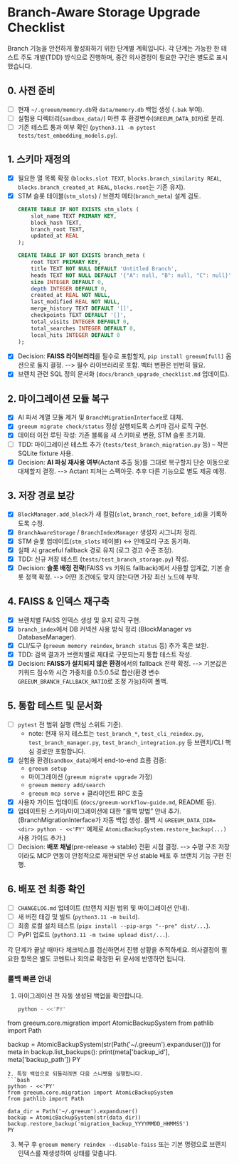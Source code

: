 # Branch-Aware Storage Upgrade Checklist

Branch 기능을 안전하게 활성화하기 위한 단계별 계획입니다. 각 단계는 가능한 한 테스트 주도 개발(TDD) 방식으로 진행하며, 중간 의사결정이 필요한 구간은 별도로 표시했습니다.

## 0. 사전 준비
- [ ] 현재 `~/.greeum/memory.db`와 `data/memory.db` 백업 생성 (`.bak` 부여).
- [ ] 실험용 디렉터리(`sandbox_data/`) 마련 후 환경변수(`GREEUM_DATA_DIR`)로 분리.
- [ ] 기존 테스트 통과 여부 확인 (`python3.11 -m pytest tests/test_embedding_models.py`).

## 1. 스키마 재정의
- [x] 필요한 열 목록 확정 (`blocks.slot TEXT`, `blocks.branch_similarity REAL`, `blocks.branch_created_at REAL`, `blocks.root`는 기존 유지).
- [x] STM 슬롯 테이블(`stm_slots`) / 브랜치 메타(`branch_meta`) 설계 검토.
  ```sql
  CREATE TABLE IF NOT EXISTS stm_slots (
      slot_name TEXT PRIMARY KEY,
      block_hash TEXT,
      branch_root TEXT,
      updated_at REAL
  );

  CREATE TABLE IF NOT EXISTS branch_meta (
      root TEXT PRIMARY KEY,
      title TEXT NOT NULL DEFAULT 'Untitled Branch',
      heads TEXT NOT NULL DEFAULT '{"A": null, "B": null, "C": null}',
      size INTEGER DEFAULT 0,
      depth INTEGER DEFAULT 0,
      created_at REAL NOT NULL,
      last_modified REAL NOT NULL,
      merge_history TEXT DEFAULT '[]',
      checkpoints TEXT DEFAULT '[]',
      total_visits INTEGER DEFAULT 0,
      total_searches INTEGER DEFAULT 0,
      local_hits INTEGER DEFAULT 0
  );
  ```
- [x] Decision: **FAISS 라이브러리**를 필수로 포함할지, `pip install greeum[full]` 옵션으로 둘지 결정. --> 필수 라이브러리로 포함. 벡터 변환은 빈번히 필요.
- [x] 브랜치 관련 SQL 정의 문서화 (`docs/branch_upgrade_checklist.md` 업데이트).

## 2. 마이그레이션 모듈 복구
- [x] AI 파서 계열 모듈 제거 및 `BranchMigrationInterface`로 대체.
- [x] `greeum migrate check/status` 정상 실행되도록 스키마 검사 로직 구현.
- [x] 데이터 이전 루틴 작성: 기존 블록을 새 스키마로 변환, STM 슬롯 초기화.
- [ ] TDD: 마이그레이션 테스트 추가 (`tests/test_branch_migration.py` 등) – 작은 SQLite fixture 사용.
- [x] Decision: **AI 파싱 재사용 여부**(Actant 추출 등)를 그대로 복구할지 단순 이동으로 대체할지 결정. --> Actant 피쳐는 스펙아웃. 추후 다른 기능으로 별도 제공 예정.

## 3. 저장 경로 보강
- [x] `BlockManager.add_block`가 새 컬럼(`slot`, `branch_root`, `before_id`)을 기록하도록 수정.
- [x] `BranchAwareStorage` / `BranchIndexManager` 생성자 시그니처 정리.
- [x] STM 슬롯 업데이트(`stm_slots` 테이블) ↔ 인메모리 구조 동기화.
- [x] 실패 시 graceful fallback 경로 유지 (로그 경고 수준 조정).
- [x] TDD: 신규 저장 테스트 (`tests/test_branch_storage.py`) 작성.
- [x] Decision: **슬롯 배정 전략**(FAISS vs 키워드 fallback)에서 사용할 임계값, 기본 슬롯 정책 확정. --> 어떤 조건에도 맞지 않는다면 가장 최신 노드에 부착.

## 4. FAISS & 인덱스 재구축
- [x] 브랜치별 FAISS 인덱스 생성 및 유지 로직 구현.
- [x] `branch_index`에서 DB 커넥션 사용 방식 정리 (BlockManager vs DatabaseManager).
- [x] CLI/도구 (`greeum memory reindex`, `branch status` 등) 추가 혹은 보완.
- [x] TDD: 검색 결과가 브랜치별로 제대로 구분되는지 통합 테스트 작성.
- [x] Decision: **FAISS가 설치되지 않은 환경**에서의 fallback 전략 확정. --> 기본값은 키워드 점수와 시간 가중치를 0.5:0.5로 합산(환경 변수 `GREEUM_BRANCH_FALLBACK_RATIO`로 조정 가능)하여 폴백.

## 5. 통합 테스트 및 문서화
- [ ] `pytest` 전 범위 실행 (핵심 스위트 기준).
  - note: 현재 유지 테스트는 `test_branch_*`, `test_cli_reindex.py`, `test_branch_manager.py`, `test_branch_integration.py` 등 브랜치/CLI 핵심 경로만 포함합니다.
- [x] 실험용 환경(`sandbox_data`)에서 end-to-end 흐름 검증:
  - `greeum setup`
  - 마이그레이션 (`greeum migrate upgrade` 가정)
  - `greeum memory add/search`
  - `greeum mcp serve` + 클라이언트 RPC 호출
- [x] 사용자 가이드 업데이트 (`docs/greeum-workflow-guide.md`, README 등).
- [x] 업데이트된 스키마/마이그레이션에 대한 “롤백 방법” 안내 추가. (BranchMigrationInterface가 자동 백업 생성. 롤백 시 `GREEUM_DATA_DIR=<dir> python - <<'PY'` 예제로 `AtomicBackupSystem.restore_backup(...)` 사용 가이드 추가.)
- [ ] Decision: **배포 채널**(pre-release → stable) 전환 시점 결정. --> 수평 구조 저장이라도 MCP 연동이 안정적으로 재현되면 우선 stable 배포 후 브랜치 기능 구현 진행.

## 6. 배포 전 최종 확인
- [ ] `CHANGELOG.md` 업데이트 (브랜치 지원 범위 및 마이그레이션 안내).
- [ ] 새 버전 태깅 및 빌드 (`python3.11 -m build`).
- [ ] 최종 로컬 설치 테스트 (`pipx install --pip-args "--pre" dist/...`).
- [ ] PyPI 업로드 (`python3.11 -m twine upload dist/...`).

각 단계가 끝날 때마다 체크박스를 갱신하면서 진행 상황을 추적하세요. 의사결정이 필요한 항목은 별도 코멘트나 회의로 확정한 뒤 문서에 반영하면 됩니다.

### 롤백 빠른 안내
1. 마이그레이션 전 자동 생성된 백업을 확인합니다.
   ```bash
   python - <<'PY'
from greeum.core.migration import AtomicBackupSystem
from pathlib import Path

backup = AtomicBackupSystem(str(Path('~/.greeum').expanduser()))
for meta in backup.list_backups():
    print(meta['backup_id'], meta['backup_path'])
PY
   ```
2. 특정 백업으로 되돌리려면 다음 스니펫을 실행합니다.
   ```bash
   python - <<'PY'
from greeum.core.migration import AtomicBackupSystem
from pathlib import Path

data_dir = Path('~/.greeum').expanduser()
backup = AtomicBackupSystem(str(data_dir))
backup.restore_backup('migration_backup_YYYYMMDD_HHMMSS')
PY
   ```
3. 복구 후 `greeum memory reindex --disable-faiss` 또는 기본 명령으로 브랜치 인덱스를 재생성하여 상태를 맞춥니다.
